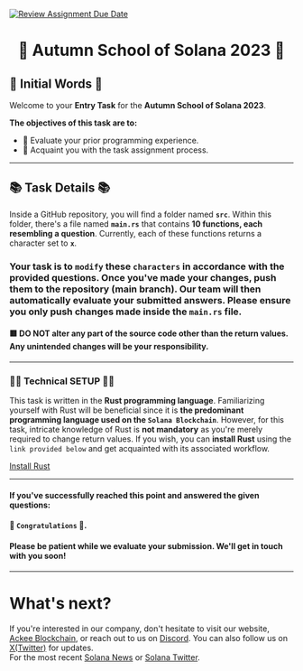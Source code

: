 [![Review Assignment Due Date](https://classroom.github.com/assets/deadline-readme-button-24ddc0f5d75046c5622901739e7c5dd533143b0c8e959d652212380cedb1ea36.svg)](https://classroom.github.com/a/mxICmUeZ)

<div align="center">

# 💜 Autumn School of Solana 2023 💜

</div>

## 👋 Initial Words 👋

Welcome to your **Entry Task** for the **Autumn School of Solana 2023**.

**The objectives of this task are to:**
- 📝 Evaluate your prior programming experience.
- 📝 Acquaint you with the task assignment process.

-----

## 📚 Task Details 📚

Inside a GitHub repository, you will find a folder named **`src`**. Within this folder, there's a file named **`main.rs`** that contains **10 functions, each resembling a question**. Currently, each of these functions returns a character set to **`x`**.

### Your task is to `modify` these `characters` in accordance with the provided questions. Once you've made your changes, push them to the repository (main branch). Our team will then automatically evaluate your submitted answers. Please ensure you only push changes made inside the `main.rs` file.

#### 🟥 DO NOT alter any part of the source code other than the return values. Any unintended changes will be your responsibility.

-----

### 👩‍💻 Technical SETUP 👩‍💻

This task is written in the **Rust programming language**. Familiarizing yourself with Rust will be beneficial since it is **the predominant programming language used on the `Solana Blockchain`**. However, for this task, intricate knowledge of Rust is **not mandatory** as you're merely required to change return values. If you wish, you can **install Rust** using the `link provided below` and get acquainted with its associated workflow.

[Install Rust](https://www.rust-lang.org/tools/install)

-----

#### If you've successfully reached this point and answered the given questions:
#### 👏 `Congratulations` 👏.
#### Please be patient while we evaluate your submission. We'll get in touch with you soon!


-----

# What's next?
If you're interested in our company, don't hesitate to visit our website, [Ackee Blockchain](https://ackeeblockchain.com), or reach out to us on [Discord](https://discord.gg/x7qXXnGCsa). You can also follow us on [X(Twitter)](https://twitter.com/ackeeblockchain?lang=en) for updates.\
For the most recent [Solana News](https://solana.com/news) or [Solana Twitter](https://twitter.com/solana).
